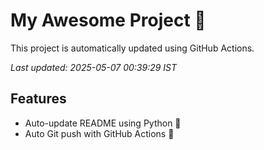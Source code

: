 # My Awesome Project 🚀

This project is automatically updated using GitHub Actions.

_Last updated: 2025-05-07 00:39:29 IST_

## Features
- Auto-update README using Python 🐍
- Auto Git push with GitHub Actions 🤖
